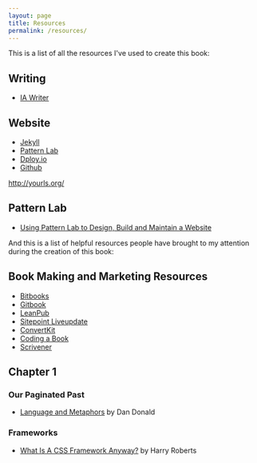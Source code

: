 ```yaml
---
layout: page
title: Resources
permalink: /resources/
---
```


This is a list of all the resources I've used to create this book:

## Writing
- [IA Writer](http://www.iawriter.com/mac/)

## Website
- [Jekyll](http://jekyllrb.com/)
- [Pattern Lab](http://patternlab.io/)
- [Dploy.io](http://dploy.io/)
- [Github](http://github.com)

http://yourls.org/

## Pattern Lab
- [Using Pattern Lab to Design, Build and Maintain a Website](http://www.brianmuenzenmeyer.com/using-patternlab-to-design-build-and-maintain-a-website/)

And this is a list of helpful resources people have brought to my attention during the creation of this book:

## Book Making and Marketing Resources
- [Bitbooks](http://bitbooks.cc/)
- [Gitbook](https://www.gitbook.com/)
- [LeanPub](https://leanpub.com/)
- [Sitepoint Liveupdate](https://learnable.com/liveupdate)
- [ConvertKit](http://convertkit.com/)
- [Coding a Book](http://larahogan.me/blog/coding-a-book/)
- [Scrivener](https://www.literatureandlatte.com/scrivener.php)


## Chapter 1
### Our Paginated Past
- [Language and Metaphors](http://breakthepage.com/from-edition/one/language-and-metaphors/) by Dan Donald


### Frameworks
- [What Is A CSS Framework Anyway?](https://speakerdeck.com/csswizardry/what-is-a-css-framework-anyway) by Harry Roberts
